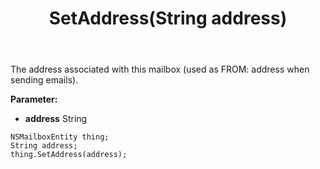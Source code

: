 ﻿---
uid: crmscript_ref_NSMailboxEntity_SetAddress
title: SetAddress(String address)
intellisense: NSMailboxEntity.SetAddress
keywords: NSMailboxEntity, GetAddress
so.topic: reference
---

The address associated with this mailbox (used as FROM: address when sending emails).

**Parameter:** 
 - **address** String

```crmscript
NSMailboxEntity thing;
String address;
thing.SetAddress(address);
```

